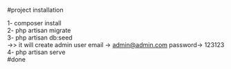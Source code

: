 #project installation <br>

1- composer install<br>
2- php artisan migrate<br>
3- php artisan db:seed <br> ->> it will create admin user email -> admin@admin.com       password-> 123123 <br>
4- php artisan serve<br>
#done
